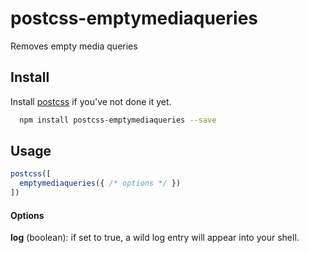 # postcss-emptymediaqueries

Removes empty media queries

## Install

Install [postcss](https://github.com/postcss/postcss) if you've not done it yet.

```bash
  npm install postcss-emptymediaqueries --save
```

## Usage

```js
postcss([
  emptymediaqueries({ /* options */ })
])

```

#### Options

**log** (boolean): if set to true, a wild log entry will appear into your shell.
